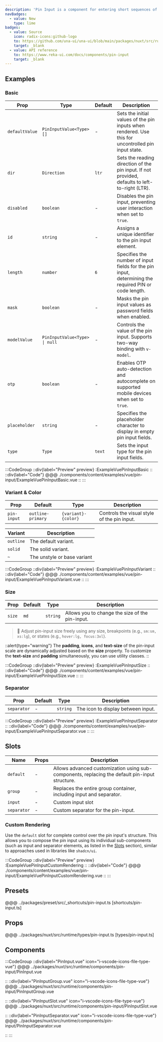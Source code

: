 ```yaml
---
description: 'Pin Input is a component for entering short sequences of numbers or characters, commonly used for verification codes or PINs.'
navBadges:
  - value: New
    type: lime
badges:
  - value: Source
    icon: radix-icons:github-logo
    to: https://github.com/una-ui/una-ui/blob/main/packages/nuxt/src/runtime/components/pin-input/PinInput.vue
    target: _blank
  - value: API reference
    to: https://www.reka-ui.com/docs/components/pin-input
    target: _blank
---
```


## Examples

### Basic

| Prop           | Type                          | Default | Description                                                                                          |
| -------------- | ----------------------------- | ------- | ---------------------------------------------------------------------------------------------------- |
| `defaultValue` | `PinInputValue<Type>[]`       | -       | Sets the initial values of the pin inputs when rendered. Use this for uncontrolled pin input state.  |
| `dir`          | `Direction`                   | `ltr`   | Sets the reading direction of the pin input. If not provided, defaults to left-to-right (LTR).       |
| `disabled`     | `boolean`                     | -       | Disables the pin input, preventing user interaction when set to `true`.                              |
| `id`           | `string`                      | -       | Assigns a unique identifier to the pin input element.                                                |
| `length`       | `number`                      | `6`     | Specifies the number of input fields for the pin input, determining the required PIN or code length. |
| `mask`         | `boolean`                     | -       | Masks the pin input values as password fields when enabled.                                          |
| `modelValue`   | `PinInputValue<Type> \| null` | -       | Controls the value of the pin input. Supports two-way binding with `v-model`.                        |
| `otp`          | `boolean`                     | -       | Enables OTP auto-detection and autocomplete on supported mobile devices when set to `true`.          |
| `placeholder`  | `string`                      | -       | Specifies the placeholder character to display in empty pin input fields.                            |
| `type`         | `Type`                        | `text`  | Sets the input type for the pin input fields.                                                        |

:::CodeGroup
::div{label="Preview" preview}
:ExampleVuePinInputBasic
::
::div{label="Code"}
@@@ ./components/content/examples/vue/pin-input/ExampleVuePinInputBasic.vue
::
:::

### Variant & Color

| Prop        | Default           | Type                | Description                                 |
| ----------- | ----------------- | ------------------- | ------------------------------------------- |
| `pin-input` | `outline-primary` | `{variant}-{color}` | Controls the visual style of the pin input. |

| Variant   | Description                 |
| --------- | --------------------------- |
| `outline` | The default variant.        |
| `solid`   | The solid variant.          |
| `~`       | The unstyle or base variant |

:::CodeGroup
::div{label="Preview" preview}
:ExampleVuePinInputVariant
::
::div{label="Code"}
@@@ ./components/content/examples/vue/pin-input/ExampleVuePinInputVariant.vue
::
:::

### Size

| Prop   | Default | Type     | Description                                     |
| ------ | ------- | -------- | ----------------------------------------------- |
| `size` | `md`    | `string` | Allows you to change the size of the pin-input. |

> 🚀 Adjust pin-input size freely using any size, breakpoints (e.g., `sm:sm, xs:lg`), or states (e.g., `hover:lg, focus:3xl`).

::alert{type="warning"}
The **padding**, **icons**, and **text-size** of the pin-input scale are dynamically adjusted based on the **size** property. To customize the **text-size** and **padding** simultaneously, you can use utility classes.
::

:::CodeGroup
::div{label="Preview" preview}
:ExampleVuePinInputSize
::
::div{label="Code"}
@@@ ./components/content/examples/vue/pin-input/ExampleVuePinInputSize.vue
::
:::

### Separator

| Prop        | Default | Type     | Description                        |
| ----------- | ------- | -------- | ---------------------------------- |
| `separator` | -       | `string` | The icon to display between input. |

:::CodeGroup
::div{label="Preview" preview}
:ExampleVuePinInputSeparator
::
::div{label="Code"}
@@@ ./components/content/examples/vue/pin-input/ExampleVuePinInputSeparator.vue
::
:::

## Slots

| Name        | Props | Description                                                                                    |
| ----------- | ----- | ---------------------------------------------------------------------------------------------- |
| `default`   | -     | Allows advanced customization using sub-components, replacing the default pin-input structure. |
| `group`     | -     | Replaces the entire group container, including input and separator.                            |
| `input`     | -     | Custom input slot                                                                              |
| `separator` | -     | Custom separator for the pin-input.                                                            |

### Custom Rendering

Use the `default` slot for complete control over the pin input's structure. This allows you to compose the pin input using its individual sub-components (such as input and separator elements, as listed in the [Slots](#slots) section), similar to approaches used in libraries like `shadcn/ui`.

:::CodeGroup
::div{label="Preview" preview}
:ExampleVuePinInputCustomRendering
::
::div{label="Code"}
@@@ ./components/content/examples/vue/pin-input/ExampleVuePinInputCustomRendering.vue
::
:::

## Presets

@@@ ../packages/preset/src/_shortcuts/pin-input.ts [shortcuts/pin-input.ts]

## Props

@@@ ../packages/nuxt/src/runtime/types/pin-input.ts [types/pin-input.ts]

## Components

:::CodeGroup
::div{label="PinInput.vue" icon="i-vscode-icons-file-type-vue"}
@@@ ../packages/nuxt/src/runtime/components/pin-input/PinInput.vue

::
::div{label="PinInputGroup.vue" icon="i-vscode-icons-file-type-vue"}
@@@ ../packages/nuxt/src/runtime/components/pin-input/PinInputGroup.vue

::
::div{label="PinInputSlot.vue" icon="i-vscode-icons-file-type-vue"}
@@@ ../packages/nuxt/src/runtime/components/pin-input/PinInputSlot.vue

::
::div{label="PinInputSeparator.vue" icon="i-vscode-icons-file-type-vue"}
@@@ ../packages/nuxt/src/runtime/components/pin-input/PinInputSeparator.vue

::
:::
